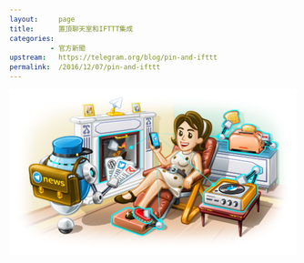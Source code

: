 ```yaml
---
layout:     page
title:      置頂聊天室和IFTTT集成
categories: 
          - 官方新聞
upstream:   https://telegram.org/blog/pin-and-ifttt
permalink:  /2016/12/07/pin-and-ifttt
---
```


![IFTTT_集成](/images/IFTTT_Integrations.jpg "使用IFTTT將Telegram與360多項服務集成")
